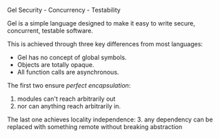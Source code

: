 Gel
Security - Concurrency - Testability

Gel is a simple language designed to make it easy to write secure, concurrent, testable software.

This is achieved through three key differences from most languages:

- Gel has no concept of global symbols.
- Objects are totally opaque.
- All function calls are asynchronous.

The first two ensure *perfect encapsulation*:

 1. modules can't reach arbitrarily out
 2. nor can anything reach arbitrarily in.

The last one achieves locality independence:
 3. any dependency can be replaced with something remote without breaking abstraction